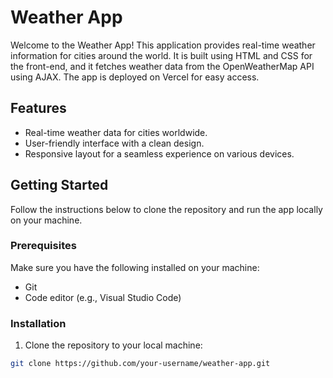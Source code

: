 # Weather App

Welcome to the Weather App! This application provides real-time weather information for cities around the world. It is built using HTML and CSS for the front-end, and it fetches weather data from the OpenWeatherMap API using AJAX. The app is deployed on Vercel for easy access.

## Features

- Real-time weather data for cities worldwide.
- User-friendly interface with a clean design.
- Responsive layout for a seamless experience on various devices.

## Getting Started

Follow the instructions below to clone the repository and run the app locally on your machine.

### Prerequisites

Make sure you have the following installed on your machine:

- Git
- Code editor (e.g., Visual Studio Code)

### Installation

1. Clone the repository to your local machine:

```bash
git clone https://github.com/your-username/weather-app.git
